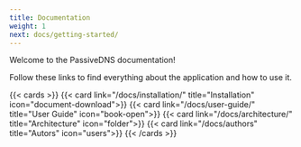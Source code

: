 ```yaml
---
title: Documentation
weight: 1
next: docs/getting-started/
---
```


Welcome to the PassiveDNS documentation!

Follow these links to find everything about the application and how to use it.

{{< cards >}}
    {{< card link="/docs/installation/" title="Installation" icon="document-download">}}
    {{< card link="/docs/user-guide/" title="User Guide" icon="book-open">}}
    {{< card link="/docs/architecture/" title="Architecture" icon="folder">}}
    {{< card link="/docs/authors" title="Autors" icon="users">}}
{{< /cards >}}